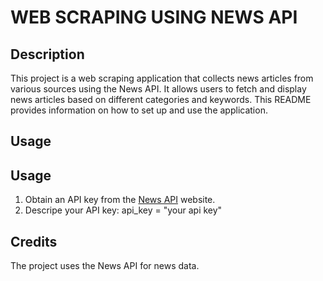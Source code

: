 # WEB SCRAPING USING NEWS API

## Description
This project is a web scraping application that collects news articles from various sources using the News API. It allows users to fetch and display news articles based on different categories and keywords. This README provides information on how to set up and use the application.

## Usage

## Usage
1. Obtain an API key from the [News API](https://newsapi.org/) website.
2. Descripe your API key:
api_key = "your api key"

## Credits 
The project uses the News API for news data.

